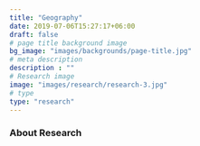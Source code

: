 ```yaml
---
title: "Geography"
date: 2019-07-06T15:27:17+06:00
draft: false
# page title background image
bg_image: "images/backgrounds/page-title.jpg"
# meta description
description : ""
# Research image
image: "images/research/research-3.jpg"
# type
type: "research"
---
```


### About Research

